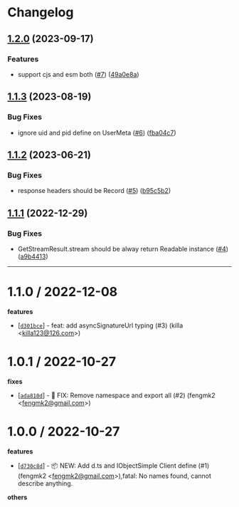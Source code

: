 # Changelog

## [1.2.0](https://github.com/node-modules/oss-interface/compare/v1.1.3...v1.2.0) (2023-09-17)


### Features

* support cjs and esm both ([#7](https://github.com/node-modules/oss-interface/issues/7)) ([49a0e8a](https://github.com/node-modules/oss-interface/commit/49a0e8af72b921e68da5fe603768cb035acb25cc))

## [1.1.3](https://github.com/node-modules/oss-interface/compare/v1.1.2...v1.1.3) (2023-08-19)


### Bug Fixes

* ignore uid and pid define on UserMeta ([#6](https://github.com/node-modules/oss-interface/issues/6)) ([fba04c7](https://github.com/node-modules/oss-interface/commit/fba04c73cae96f7baa82d7fd0ba7b01530c94b1e))

## [1.1.2](https://github.com/node-modules/oss-interface/compare/v1.1.1...v1.1.2) (2023-06-21)


### Bug Fixes

* response headers should be Record ([#5](https://github.com/node-modules/oss-interface/issues/5)) ([b95c5b2](https://github.com/node-modules/oss-interface/commit/b95c5b2c00b5c2b518f82f2cddde12bc72b0edaf))

## [1.1.1](https://github.com/node-modules/oss-interface/compare/v1.1.0...v1.1.1) (2022-12-29)


### Bug Fixes

* GetStreamResult.stream should be alway return Readable instance ([#4](https://github.com/node-modules/oss-interface/issues/4)) ([a9b4413](https://github.com/node-modules/oss-interface/commit/a9b4413f88e73e5186f6107bfa2bfe990fb810c6))

---


1.1.0 / 2022-12-08
==================

**features**
  * [[`d301bce`](http://github.com/node-modules/oss-interface/commit/d301bce563b8c5342d9280fe75c25cc108acfa4b)] - feat: add asyncSignatureUrl typing (#3) (killa <<killa123@126.com>>)

1.0.1 / 2022-10-27
==================

**fixes**
  * [[`ada810d`](http://github.com/node-modules/oss-interface/commit/ada810de575609343ca2e7484d4b0c53699dd175)] - 🐛 FIX: Remove namespace and export all (#2) (fengmk2 <<fengmk2@gmail.com>>)

1.0.0 / 2022-10-27
==================

**features**
  * [[`d730c8d`](http://github.com/node-modules/oss-interface/commit/d730c8d37d77fac70e8022804fbadcf9b97fe3b3)] - 📦 NEW: Add d.ts and IObjectSimple Client define (#1) (fengmk2 <<fengmk2@gmail.com>>),fatal: No names found, cannot describe anything.

**others**
